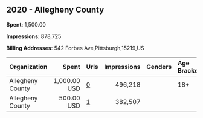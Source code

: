 ## 2020 - Allegheny County 
**Spent**: 1,500.00

**Impressions**: 878,725

**Billing Addresses**: 542 Forbes Ave,Pittsburgh,15219,US

|Organization|Spent|Urls|Impressions|Genders|Age Brackets|Country Codes|
|:---|---:|:---|---:|:---|:---|:---|
|Allegheny County|1,000.00 USD|[0](https://www.snap.com/political-ads/asset/8e11894ad1c088005eaf5949e16ec084e902bb9b34ad672649b358a2c74a30eb?mediaType=mp4)|496,218||18+|united states|
|Allegheny County|500.00 USD|[1](https://www.snap.com/political-ads/asset/4006007267ca6546f7e5c488bc7fdc8b96636b26bb14a2b0fb9a7f8ee47685d0?mediaType=jpeg)|382,507|||united states|
